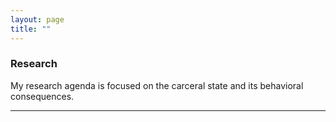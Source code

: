 ```yaml
---
layout: page
title: ""
---
```



### Research

My research agenda is focused on the carceral state and its behavioral consequences.


---
